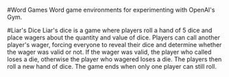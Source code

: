 #Word Games
Word game environments for experimenting with OpenAI's Gym. 

#Liar's Dice
Liar's dice is a game where players roll a hand of 5 dice and place wagers about the quantity and value of dice. Players can call another player's wager, forcing everyone to reveal their dice and determine whether the wager was valid or not. If the wager was valid, the player who called loses a die, otherwise the player who wagered loses a die. The players then roll a new hand of dice. The game ends when only one player can still roll.